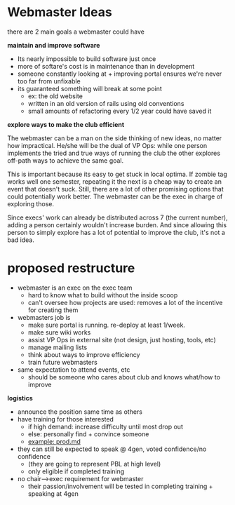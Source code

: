 # Webmaster Ideas
 
 there are 2 main goals a webmaster could have

__maintain and improve software__

* Its nearly impossible to build software just once
* more of softare's cost is in maintenance than in development
* someone constantly looking at + improving portal ensures we're never too far from unfixable
* its guaranteed something will break at some point
	* ex: the old website
	* written in an old version of rails using old conventions
	* small amounts of refactoring every 1/2 year could have saved it

__explore ways to make the club efficient__

The webmaster can be a man on the side thinking of new ideas, no matter how impractical. He/she will be the dual of VP Ops: while one person implements the tried and true ways of running the club the other explores off-path ways to achieve the same goal.

This is important because its easy to get stuck in local optima. If zombie tag works well one semester, repeating it the next is a cheap way to create an event that doesn't suck. Still, there are a lot of other promising options that could potentially work better. The webmaster can be the exec in charge of exploring those.

Since execs' work can already be distributed across 7 (the current number), adding a person certainly wouldn't increase burden. And since allowing this person to simply explore has a lot of potential to improve the club, it's not a bad idea.

# proposed restructure

* webmaster is an exec on the exec team
	* hard to know what to build without the inside scoop
	* can't oversee how projects are used: removes a lot of the incentive for creating them
* webmasters job is
	* make sure portal is running. re-deploy at least 1/week.
	* make sure wiki works
	* assist VP Ops in external site (not design, just hosting, tools, etc)
	* manage mailing lists
	* think about ways to improve efficiency
	* train future webmasters
* same expectation to attend events, etc
	* should be someone who cares about club and knows what/how to improve

__logistics__

* announce the position same time as others
* have training for those interested
	* if high demand: increase difficulty until most drop out
	* else: personally find + convince someone 
	* [example: prod.md](./prod.md)
* they can still be expected to speak @ 4gen, voted confidence/no confidence 
	* (they are going to represent PBL at high level)
	* only eligible if completed training
* no chair-->exec requirement for webmaster
	* their passion/involvement will be tested in completing training + speaking at 4gen



